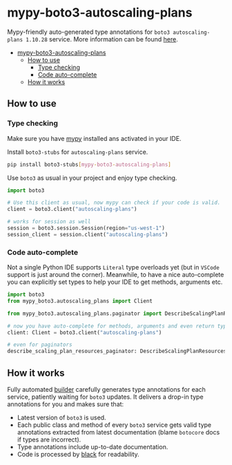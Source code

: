 # mypy-boto3-autoscaling-plans

Mypy-friendly auto-generated type annotations for `boto3 autoscaling-plans 1.10.28` service.
More information can be found [here](https://github.com/vemel/mypy_boto3).

- [mypy-boto3-autoscaling-plans](#mypy-boto3-autoscaling-plans)
  - [How to use](#how-to-use)
    - [Type checking](#type-checking)
    - [Code auto-complete](#code-auto-complete)
  - [How it works](#how-it-works)

## How to use

### Type checking

Make sure you have [mypy](https://github.com/python/mypy) installed ans activated in your IDE.

Install `boto3-stubs` for `autoscaling-plans` service.

```bash
pip install boto3-stubs[mypy-boto3-autoscaling-plans]
```

Use `boto3` as usual in your project and enjoy type checking.

```python
import boto3

# Use this client as usual, now mypy can check if your code is valid.
client = boto3.client("autoscaling-plans")

# works for session as well
session = boto3.session.Session(region="us-west-1")
session_client = session.client("autoscaling-plans")

```

### Code auto-complete

Not a single Python IDE supports `Literal` type overloads yet (but in `VSCode` support is just around the corner).
Meanwhile, to have a nice auto-complete you can explicitly set types to help your IDE to get methods, arguments etc.

```python
import boto3
from mypy_boto3.autoscaling_plans import Client

from mypy_boto3.autoscaling_plans.paginator import DescribeScalingPlanResourcesPaginator

# now you have auto-complete for methods, arguments and even return types
client: Client = boto3.client("autoscaling-plans")

# even for paginators
describe_scaling_plan_resources_paginator: DescribeScalingPlanResourcesPaginator = client.get_paginator("describe_scaling_plan_resources")
```

## How it works

Fully automated [builder](https://github.com/vemel/mypy_boto3) carefully generates
type annotations for each service, patiently waiting for `boto3` updates. It delivers
a drop-in type annotations for you and makes sure that:

- Latest version of `boto3` is used.
- Each public class and method of every `boto3` service gets valid type annotations
  extracted from latest documentation (blame `botocore` docs if types are incorrect).
- Type annotations include up-to-date documentation.
- Code is processed by [black](https://github.com/psf/black) for readability.